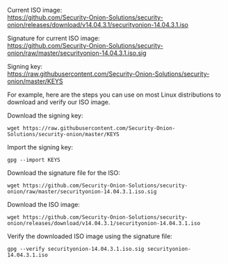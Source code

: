 Current ISO image:  
https://github.com/Security-Onion-Solutions/security-onion/releases/download/v14.04.3.1/securityonion-14.04.3.1.iso  

Signature for current ISO image:  
https://github.com/Security-Onion-Solutions/security-onion/raw/master/securityonion-14.04.3.1.iso.sig  

Signing key:  
https://raw.githubusercontent.com/Security-Onion-Solutions/security-onion/master/KEYS  

For example, here are the steps you can use on most Linux distributions to download and verify our ISO image.

Download the signing key:  
```
wget https://raw.githubusercontent.com/Security-Onion-Solutions/security-onion/master/KEYS
```

Import the signing key:  
```
gpg --import KEYS
```

Download the signature file for the ISO:  
```
wget https://github.com/Security-Onion-Solutions/security-onion/raw/master/securityonion-14.04.3.1.iso.sig
```

Download the ISO image:  
```
wget https://github.com/Security-Onion-Solutions/security-onion/releases/download/v14.04.3.1/securityonion-14.04.3.1.iso
```

Verify the downloaded ISO image using the signature file:  
```
gpg --verify securityonion-14.04.3.1.iso.sig securityonion-14.04.3.1.iso
```
